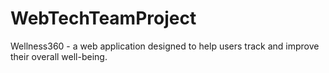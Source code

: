 # WebTechTeamProject
Wellness360 - a web application designed to help users track and improve their overall well-being. 
